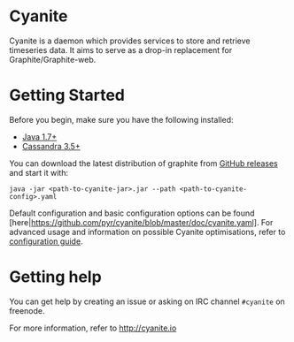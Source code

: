 # Cyanite

Cyanite is a daemon which provides services to store and retrieve timeseries data.
It aims to serve as a drop-in replacement for Graphite/Graphite-web.

# Getting Started

Before you begin, make sure you have the following installed:

  * [Java 1.7+](https://java.com/de/download/)
  * [Cassandra 3.5+](http://cassandra.apache.org/)

You can download the latest distribution of graphite from [GitHub releases](https://github.com/pyr/cyanite/releases)
and start it with:

```
java -jar <path-to-cyanite-jar>.jar --path <path-to-cyanite-config>.yaml
```

Default configuration and basic configuration options can be found [here|https://github.com/pyr/cyanite/blob/master/doc/cyanite.yaml].
For advanced usage and information on possible Cyanite optimisations, refer to [configuration guide](http://cyanite.io/concepts.html).

# Getting help

You can get help by creating an issue or asking on IRC channel `#cyanite` on freenode.

For more information, refer to http://cyanite.io
